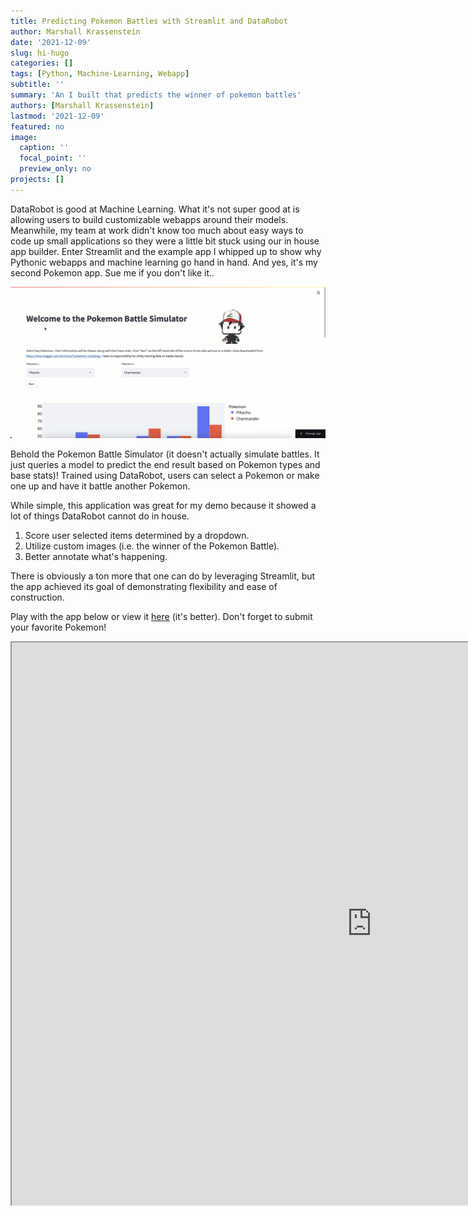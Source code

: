 ```yaml
---
title: Predicting Pokemon Battles with Streamlit and DataRobot
author: Marshall Krassenstein
date: '2021-12-09'
slug: hi-hugo
categories: []
tags: [Python, Machine-Learning, Webapp]
subtitle: ''
summary: 'An I built that predicts the winner of pokemon battles'
authors: [Marshall Krassenstein]
lastmod: '2021-12-09'
featured: no
image:
  caption: ''
  focal_point: ''
  preview_only: no
projects: []
---
```



DataRobot is good at Machine Learning. What it's not super good at is allowing users to build customizable webapps around their models. 
Meanwhile, my team at work didn't know too much about easy ways to code up small applications so they were a little bit stuck using our in house app builder. 
Enter Streamlit and the example app I whipped up to show why Pythonic webapps and machine learning go hand in hand. And yes, it's my second Pokemon app. Sue me if you don't like it..

![Battle Predicting in Action](battle_simulator_gif.gif)

Behold the Pokemon Battle Simulator (it doesn't actually simulate battles. It just queries a model to predict the end result based on Pokemon types and base stats)!
Trained using DataRobot, users can select a Pokemon or make one up and have it battle another Pokemon.

While simple, this application was great for my demo because it showed a lot of things DataRobot cannot do in house.

  1. Score user selected items determined by a dropdown.
  2. Utilize custom images (i.e. the winner of the Pokemon Battle).
  3. Better annotate what's happening.

There is obviously a ton more that one can do by leveraging Streamlit, but the app achieved its goal of demonstrating flexibility and ease of construction.

Play with the app below or view it [here](https://share.streamlit.io/mpkrass7/pokemon_battle_predictor/publish_to_streamlit/battle_simulator.py) (it's better). Don't forget to submit your favorite Pokemon!

<iframe src="https://share.streamlit.io/mpkrass7/pokemon_battle_predictor/publish_to_streamlit/battle_simulator.py" width="1152" height="900px"></iframe>



